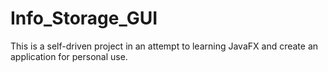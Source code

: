 # Info_Storage_GUI
This is a self-driven project in an attempt to learning JavaFX and create an application for personal use.
